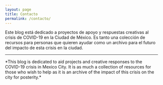 ```yaml
---
layout: page
title: Contacto
permalink: /contacto/
---
```


Este blog está dedicado a proyectos de apoyo y respuestas creativas al crisis de COVID-19 en la Ciudad de México.
Es tanto una colección de recursos para personas que quieren ayudar como un archivo para el futuro del impacto de esta crisis
en la ciudad.
<hr />
*This blog is dedicated to aid projects and creative responses to the COVID-19 crisis in Mexico City. It is as much a
collection of resources for those who wish to help as it is an archive of the impact of this crisis on the city for posterity.*
